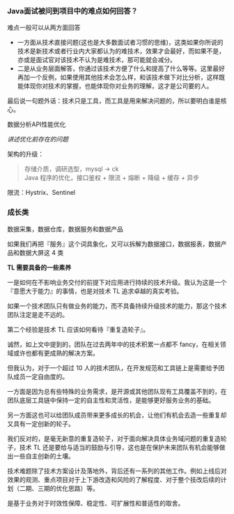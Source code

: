 ### Java面试被问到项目中的难点如何回答？

难点一般可以从两方面回答
- 一方面从技术直接问题(这也是大多数面试者习惯的思维)，这类如果你所说的技术是新技术或者行业内大家都认为的难技术，效果才会最好，而如果不是，亦或是面试官对该技术不认为是难技术，那可能就会减分。
- 二是从业务层面解答，你通过该技术方便了什么和提高了什么等等。这里最好再加一个反例，如果使用其他技术会怎么样，和该技术做下对比分析，这样既能体现你对技术的掌握，也能体现你对业务的理解，这才是公司要的人。

最后说一句题外话：技术只是工具，而工具是用来解决问题的，所以要明白谁是核心。

数据分析API性能优化</br>

_讲述优化前存在的问题_</br>

架构的升级：
> 存储介质，调研选型，mysql -> ck </br>
> Java 程序的优化，接口鉴权 + 限流 + 熔断 + 降级 + 缓存 + 异步

限流：Hystrix、Sentinel



### 成长类
数据采集，数据仓库，数据服务和数据产品

如果我们再把『服务』这个词具象化，又可以拆解为数据接口，数据报表，数据产品和数据大屏这 4 类

**TL 需要具备的一些素养** 

一是如何在不影响业务交付的前提下对应用进行持续的技术升级。我认为这是一个『意愿大于能力』的事情，也是对技术 TL 追求卓越的真实考验。

如果一个技术团队只有做业务的能力，而不具备持续升级技术的能力，那这个技术团队注定是走不远的。

第二个经验是技术 TL 应该如何看待『重复造轮子』。

诚然，如上文中提到的，团队在过去两年中的技术积累一点都不 fancy，在相关领域或许也都有更成熟的解决方案。

但我认为，对于一个超过 10 人的技术团队，在开发规范和工具链上是需要给予团队成员一定自由度的。

一方面是因为总有些特殊的业务需求，是开源或其他团队现有工具覆盖不到的，在团队底层工具链中保持一定的自主性和灵活性，是能够更好服务业务的基础。

另一方面这也可以给团队成员带来更多成长的机会，让他们有机会去造一些重复却又具有一定创新的轮子。

我们反对的，是毫无新意的重复造轮子，对于面向解决具体业务域问题的重复造轮子，技术 TL 还是要给与适当的鼓励与引导，这也是在保护未来团队有机会能够做出一些自主创新的土壤。


技术难题除了技术方案设计及落地外，背后还有一系列的其他工作。例如上线后对效果的观测、重点项目对于上下游改造和风险的了解程度、对于整个技改后续的计划（二期、三期的优化思路）等。


是基于业务对于时效性保障、稳定性、可扩展性和普适性的取舍。